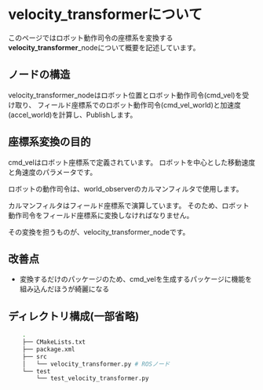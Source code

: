 # velocity_transformerについて
このページではロボット動作司令の座標系を変換する **velocity_transformer**_nodeについて概要を記述しています。


## ノードの構造
velocity_transformer_nodeはロボット位置とロボット動作司令(cmd_vel)を受け取り、
フィールド座標系でのロボット動作司令(cmd_vel_world)と加速度(accel_world)を計算し、Publishします。

## 座標系変換の目的
cmd_velはロボット座標系で定義されています。
ロボットを中心とした移動速度と角速度のパラメータです。

ロボットの動作司令は、world_observerのカルマンフィルタで使用します。

カルマンフィルタはフィールド座標系で演算しています。
そのため、ロボット動作司令をフィールド座標系に変換しなければなりません。

その変換を担うものが、velocity_transformer_nodeです。

## 改善点

- 変換するだけのパッケージのため、cmd_velを生成するパッケージに機能を組み込んだほうが綺麗になる

## ディレクトリ構成(一部省略)
```zsh
    .
    ├── CMakeLists.txt
    ├── package.xml
    ├── src
    │   └── velocity_transformer.py # ROSノード
    └── test
        └── test_velocity_transformer.py
```
